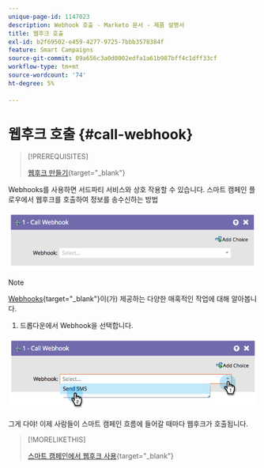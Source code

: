 ```yaml
---
unique-page-id: 1147023
description: Webhook 호출 - Marketo 문서 - 제품 설명서
title: 웹후크 호출
exl-id: b2f69502-e459-4277-9725-7bbb3578384f
feature: Smart Campaigns
source-git-commit: 09a656c3a0d0002edfa1a61b987bff4c1dff33cf
workflow-type: tm+mt
source-wordcount: '74'
ht-degree: 5%

---
```


# 웹후크 호출 {#call-webhook}

>[!PREREQUISITES]
>
>[웹후크 만들기](/help/marketo/product-docs/administration/additional-integrations/create-a-webhook.md){target="_blank"}

Webhooks를 사용하면 서드파티 서비스와 상호 작용할 수 있습니다. 스마트 캠페인 플로우에서 웹후크를 호출하여 정보를 송수신하는 방법

![](assets/call-webhook-1.png)

>[!NOTE]
>
>[Webhooks](https://experienceleague.adobe.com/ko/docs/marketo-developer/marketo/webhooks/webhooks){target="_blank"}이(가) 제공하는 다양한 매혹적인 작업에 대해 알아봅니다.

1. 드롭다운에서 Webhook을 선택합니다.

![](assets/call-webhook-2.png)

그게 다야! 이제 사람들이 스마트 캠페인 흐름에 들어갈 때마다 웹후크가 호출됩니다.

>[!MORELIKETHIS]
>
>[스마트 캠페인에서 웹후크 사용](/help/marketo/product-docs/core-marketo-concepts/smart-campaigns/flow-actions/use-a-webhook-in-a-smart-campaign.md){target="_blank"}
